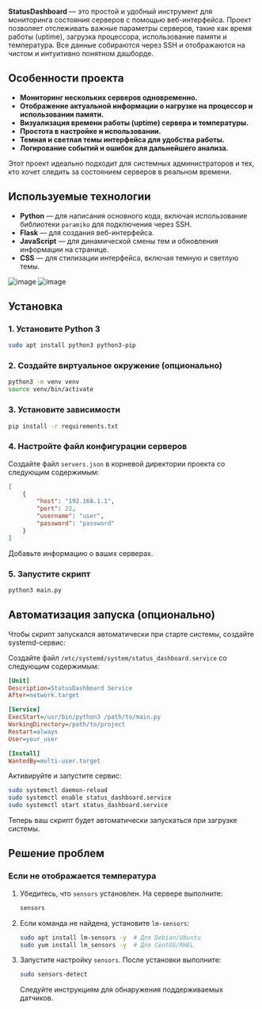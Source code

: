 **StatusDashboard** — это простой и удобный инструмент для мониторинга состояния серверов с помощью веб-интерфейса. Проект позволяет отслеживать важные параметры серверов, такие как время работы (uptime), загрузка процессора, использование памяти и температура. Все данные собираются через SSH и отображаются на чистом и интуитивно понятном дашборде.

## Особенности проекта

- **Мониторинг нескольких серверов одновременно.**
- **Отображение актуальной информации о нагрузке на процессор и использовании памяти.**
- **Визуализация времени работы (uptime) сервера и температуры.**
- **Простота в настройке и использовании.**
- **Темная и светлая темы интерфейса для удобства работы.**
- **Логирование событий и ошибок для дальнейшего анализа.**

Этот проект идеально подходит для системных администраторов и тех, кто хочет следить за состоянием серверов в реальном времени.

## Используемые технологии

- **Python** — для написания основного кода, включая использование библиотеки `paramiko` для подключения через SSH.
- **Flask** — для создания веб-интерфейса.
- **JavaScript** — для динамической смены тем и обновления информации на странице.
- **CSS** — для стилизации интерфейса, включая темную и светлую темы.

![image](https://github.com/user-attachments/assets/b72e750d-ba7c-40ef-b5d2-45678704e4e5)
![image](https://github.com/user-attachments/assets/0e1dd5f5-3c1d-4cec-9124-2427940627dc)


## Установка

### 1. Установите Python 3
```bash
sudo apt install python3 python3-pip
```

### 2. Создайте виртуальное окружение (опционально)
```bash
python3 -m venv venv
source venv/bin/activate
```

### 3. Установите зависимости
```bash
pip install -r requirements.txt
```

### 4. Настройте файл конфигурации серверов
Создайте файл `servers.json` в корневой директории проекта со следующим содержимым:
```json
[
    {
        "host": "192.168.1.1",
        "port": 22,
        "username": "user",
        "password": "password"
    }
]
```
Добавьте информацию о ваших серверах.

### 5. Запустите скрипт
```bash
python3 main.py
```

## Автоматизация запуска (опционально)
Чтобы скрипт запускался автоматически при старте системы, создайте systemd-сервис:

Создайте файл `/etc/systemd/system/status_dashboard.service` со следующим содержимым:
```ini
[Unit]
Description=StatusDashboard Service
After=network.target

[Service]
ExecStart=/usr/bin/python3 /path/to/main.py
WorkingDirectory=/path/to/project
Restart=always
User=your_user

[Install]
WantedBy=multi-user.target
```

Активируйте и запустите сервис:
```bash
sudo systemctl daemon-reload
sudo systemctl enable status_dashboard.service
sudo systemctl start status_dashboard.service
```
Теперь ваш скрипт будет автоматически запускаться при загрузке системы.

## Решение проблем

### Если не отображается температура
1. Убедитесь, что `sensors` установлен. На сервере выполните:
   ```bash
   sensors
   ```

2. Если команда не найдена, установите `lm-sensors`:
   ```bash
   sudo apt install lm-sensors -y  # Для Debian/Ubuntu
   sudo yum install lm_sensors -y  # Для CentOS/RHEL
   ```

3. Запустите настройку `sensors`. После установки выполните:
   ```bash
   sudo sensors-detect
   ```
   Следуйте инструкциям для обнаружения поддерживаемых датчиков.


